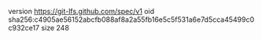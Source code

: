 version https://git-lfs.github.com/spec/v1
oid sha256:c4905ae56152abcfb088af8a2a55fb16e5c5f531a6e7d5cca45499c0c932ce17
size 248
